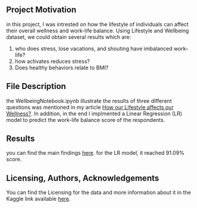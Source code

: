 ## Project Motivation
in this project, I was intrested on how the lifestyle of individuals can affect their overall wellness and work-life balance. Using Lifestyle and Wellbeing dataset, we could obtain several results which are:
1. who does stress, lose vacations, and shouting have imbalanced work-life?
2. how activates reduces stress?
3. Does healthy behaviors relate to BMI?

## File Description
the WellbeingNotebook.ipynb illustrate the results of three different questions was mentioned in my article [How our Lifestyle affects our Wellness?](https://medium.com/@reemaamr01/how-our-lifestyle-affects-our-wellness-2103fb3f37f8). In addition, in the end I implmented a Linear Regression (LR) model to predict the work-life balance score of the respondents.

## Results
you can find the main findings [here](https://medium.com/@reemaamr01/how-our-lifestyle-affects-our-wellness-2103fb3f37f8). for the LR model, it reached 91.09% score.

## Licensing, Authors, Acknowledgements
You can find the Licensing for the data and more information about it in the Kaggle link available [here](https://www.kaggle.com/datasets/ydalat/lifestyle-and-wellbeing-data).

